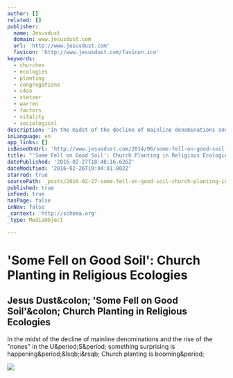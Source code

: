 ```yaml
---
author: []
related: []
publisher:
  name: Jesusdust
  domain: www.jesusdust.com
  url: 'http://www.jesusdust.com'
  favicon: 'http://www.jesusdust.com/favicon.ico'
keywords:
  - churches
  - ecologies
  - planting
  - congregations
  - c4so
  - stetzer
  - warren
  - factors
  - vitality
  - sociological
description: 'In the midst of the decline of mainline denominations and the rise of the "nones" in the U.S. something surprising is happening.[i] Church planting is booming.'
inLanguage: en
app_links: []
isBasedOnUrl: 'http://www.jesusdust.com/2014/06/some-fell-on-good-soil-church-planting.html?m=1'
title: "'Some Fell on Good Soil': Church Planting in Religious Ecologies"
datePublished: '2016-02-27T18:48:16.626Z'
dateModified: '2016-02-26T19:04:01.802Z'
starred: true
sourcePath: _posts/2016-02-27-some-fell-on-good-soil-church-planting-in-religious-ecolo.md
published: true
inFeed: true
hasPage: false
inNav: false
_context: 'http://schema.org'
_type: MediaObject

---
```

# 'Some Fell on Good Soil': Church Planting in Religious Ecologies

<article style=""><h1>Jesus Dust&amp;colon; 'Some Fell on Good Soil'&amp;colon; Church Planting in Religious Ecologies</h1><p>In the midst of the decline of mainline denominations and the rise of the "nones" in the U&amp;period;S&amp;period; something surprising is happening&amp;period;&amp;lsqb;i&amp;rsqb; Church planting is booming&amp;period;</p><img src="https://1.bp.blogspot.com/-Qq1u2PxLX68/U4XtfCbFdWI/AAAAAAAAD-k/Z6Xc6seBUaU/s1600/ChurchPlanting.png" /></article>
